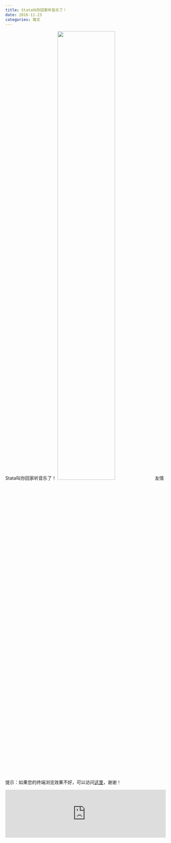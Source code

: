 ```yaml
---
title: Stata叫你回家听音乐了！
date: 2016-11-23
categories: 推文
---
```

Stata叫你回家听音乐了！
<img src="http://mmbiz.qpic.cn/mmbiz_jpg/ACviaWTBFxhZlR31B7ibc3P8TmmOyIR9Hu4IL07SGbvQAz1rVm9Dqm0Pg06DkKGzPhFUbNiaj8S9QyWlhxiciaHHiceA/0?wx_fmt=jpeg" style="width: 60%; height: auto;"/><!--more-->
友情提示：如果您的终端浏览效果不好，可以访问[这里](https://stata-club.github.io/stata_article/2016-11-23.html)，谢谢！
<iframe src="https://stata-club.github.io/stata_article/2016-11-23.html" id="iframepage" frameborder="0" scrolling="no" marginheight="0" marginwidth="0" width="100%" onLoad="iFrameHeight()"></iframe>
<script type="text/javascript" language="javascript">
function iFrameHeight() {
var ifm= document.getElementById("iframepage");
var subWeb = document.frames ? document.frames["iframepage"].document : ifm.contentDocument;   
if(ifm != null && subWeb != null) {
 ifm.height = subWeb.body.scrollHeight;
} 
} 
</script> 
